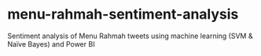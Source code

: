 # menu-rahmah-sentiment-analysis
Sentiment analysis of Menu Rahmah tweets using machine learning (SVM &amp; Naïve Bayes) and Power BI
